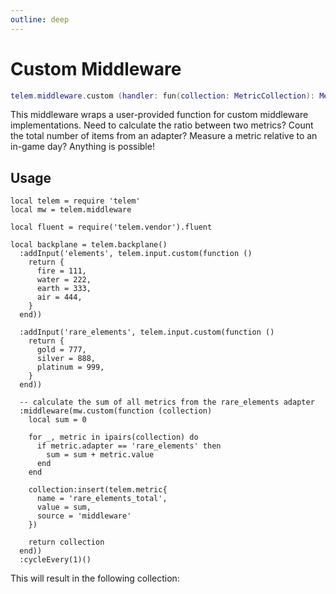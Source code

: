 ```yaml
---
outline: deep
---
```


# Custom Middleware <RepoLink path="lib/middleware/CustomMiddleware.lua" />

```lua
telem.middleware.custom (handler: fun(collection: MetricCollection): MetricCollection)
```

This middleware wraps a user-provided function for custom middleware implementations. Need to calculate the ratio between two metrics? Count the total number of items from an adapter? Measure a metric relative to an in-game day? Anything is possible!

<PropertiesTable
  :properties="[
    {
      name: 'handler',
      type: 'fun(collection: MetricCollection): MetricCollection',
      default: 'nil',
      description: 'Function executed when processing this middleware. The returned collection can be a new collection or a reference to the input collection.'
    }
  ]"
/>

## Usage

```lua{25-41}
local telem = require 'telem'
local mw = telem.middleware

local fluent = require('telem.vendor').fluent

local backplane = telem.backplane()
  :addInput('elements', telem.input.custom(function ()
    return {
      fire = 111,
      water = 222,
      earth = 333,
      air = 444,
    }
  end))

  :addInput('rare_elements', telem.input.custom(function ()
    return {
      gold = 777,
      silver = 888,
      platinum = 999,
    }
  end))

  -- calculate the sum of all metrics from the rare_elements adapter
  :middleware(mw.custom(function (collection)
    local sum = 0
    
    for _, metric in ipairs(collection) do
      if metric.adapter == 'rare_elements' then
        sum = sum + metric.value
      end
    end

    collection:insert(telem.metric{
      name = 'rare_elements_total',
      value = sum,
      source = 'middleware'
    })

    return collection
  end))
  :cycleEvery(1)()
```

This will result in the following collection:

<MetricTable
  show-heritage
  :metrics="[
    {
      name: 'fire',
      value: 111,
      adapter: 'elements'
    },
    {
      name: 'water',
      value: 222,
      adapter: 'elements'
    },
    {
      name: 'earth',
      value: 333,
      adapter: 'elements'
    },
    {
      name: 'air',
      value: 444,
      adapter: 'elements'
    },
    {
      name: 'gold',
      value: 777,
      adapter: 'rare_elements'
    },
    {
      name: 'silver',
      value: 888,
      adapter: 'rare_elements'
    },
    {
      name: 'platinum',
      value: 999,
      adapter: 'rare_elements'
    },
    {
      name: 'rare_elements_total',
      value: 2664,
      source: 'middleware'
    }
  ]"
/>
